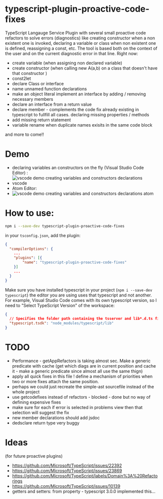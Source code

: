 # typescript-plugin-proactive-code-fixes

TypeScript Langauge Service Plugin with several small proactive code refactors to solve errors (diagnostics) like creating constructor when a non existent one is invoked, declaring a variable or class when non existent one is defined, reassigning a const, etc. The tool is based both on the context of the user and on the current diagnostic error in that line. Right now: 

* create variable (when assigning non declared variable)
* create constructor (when calling new A(a,b) on a class that doesn't have that constructor )
* const2let
* declare Class or interface 
* name unnamed function declarations
* make an object literal implement an interface by adding / removing necessary members
* declare an interface from a return value
* declare member - complements the code fix already existing in typescript to fullfill all cases. declaring missing properties / methods 
* add missing return statement
* variable rename when duplicate names exisits in the same code block

and more to come!!


# Demo

 * declaring variables an constructors on the fly (Visual Studio Code Editor) : 
 * ![vscode demo creating variables and constructors declarations vscode ](https://github.com/cancerberoSgx/typescript-plugins-of-mine/blob/master/typescript-plugin-proactive-code-fixes/doc-assets/vscode.gif?raw=true?p=.gif)
 * Atom Editor:
 * ![vscode demo creating variables and constructors declarations atom](https://github.com/cancerberoSgx/typescript-plugins-of-mine/blob/master/typescript-plugin-proactive-code-fixes/doc-assets/atom.gif?raw=true?p=.gif) 

# How to use: 
```sh
npm i --save-dev typescript-plugin-proactive-code-fixes
```

in your `tsconfig.json`, add the plugin: 

```json
{
  "compilerOptions": {
    ...
    "plugins": [{
        "name": "typescript-plugin-proactive-code-fixes"
    }]
    ...
  }
}
```

Make sure you have installed typescript in your project (`npm i --save-dev typescript`) the editor you are using uses that typescript and not another. For example, Visual Studio Code comes with its own typescript version, so I need to "Select TypeScript Version" of the workspace: 
```json
{
  // Specifies the folder path containing the tsserver and lib*.d.ts files to use.
  "typescript.tsdk": "node_modules/typescript/lib"
}
```

# TODO

 * Performance - getAppRefactors is taking almost  sec. Make a generic predicate with cache (get which diags are in current position and cache it - make a generic predicate since almost all use the same thign)
 * apply all quick fixes in this file ! define a mechanism of priorities when two or more fixes attach the same position.
 * perhaps we could just recreate the simple-ast sourcefile instead of the whole project 
 * use getcodefixes instead of refactors - blocked - done but no way of defining expensive fixes
 * make sure for each if error is selected in problems view then that selection will suggest the fix
 * new member declarations should add jsdoc
 * dedsclare return type very buggy

# Ideas

(for future proactive plugins)


 * https://github.com/Microsoft/TypeScript/issues/22392
 * https://github.com/Microsoft/TypeScript/issues/23869
 * https://github.com/Microsoft/TypeScript/labels/Domain%3A%20Refactorings 
 * https://github.com/Microsoft/TypeScript/issues/10139
 * getters and setters: from  property - typescript 3.0.0 implemented this...